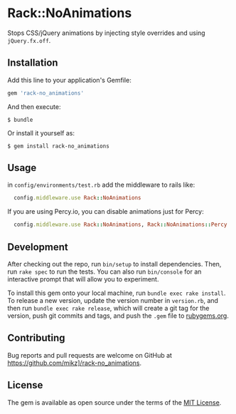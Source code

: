 # Rack::NoAnimations

Stops CSS/jQuery animations by injecting style overrides and using `jQuery.fx.off`.


## Installation

Add this line to your application's Gemfile:

```ruby
gem 'rack-no_animations'
```

And then execute:

    $ bundle

Or install it yourself as:

    $ gem install rack-no_animations

## Usage

in `config/environments/test.rb` add the middleware to rails like:

```ruby
  config.middleware.use Rack::NoAnimations
```

If you are using Percy.io, you can disable animations just for Percy:

```ruby
  config.middleware.use Rack::NoAnimations, Rack::NoAnimations::Percy
```

## Development

After checking out the repo, run `bin/setup` to install dependencies. Then, run `rake spec` to run the tests. You can also run `bin/console` for an interactive prompt that will allow you to experiment.

To install this gem onto your local machine, run `bundle exec rake install`. To release a new version, update the version number in `version.rb`, and then run `bundle exec rake release`, which will create a git tag for the version, push git commits and tags, and push the `.gem` file to [rubygems.org](https://rubygems.org).

## Contributing

Bug reports and pull requests are welcome on GitHub at https://github.com/mikz]/rack-no_animations.


## License

The gem is available as open source under the terms of the [MIT License](http://opensource.org/licenses/MIT).

